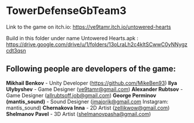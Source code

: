 # TowerDefenseGbTeam3
Link to the game on  itch.io: https://ve9tamr.itch.io/untowered-hearts

Build in this folder under name Untowered Hearts.apk : https://drive.google.com/drive/u/1/folders/13oLraLh2c4kltSCwwC0yNNygzcdt3qsn

## Following people are developers of the game:

**Mikhail Benkov** - Unity Developer (https://github.com/MikeBen93)
**Ilya Ulybyshev** - Game Designer (ve9tamr@gmail.com)
**Alexander Rubtsov** - Game Designer (allrubtsoff.job@gmail.com)
**George Perminov (mantis_sound)** - Sound Designer (jmajorik@gmail.com Instagram: mantis_sound)
**Chernakova Inna** - 2D Artist (zellikwow@gmail.com)
**Shelmanov Pavel** - 3D Artist (shelmanovpasha@gmail.com)
